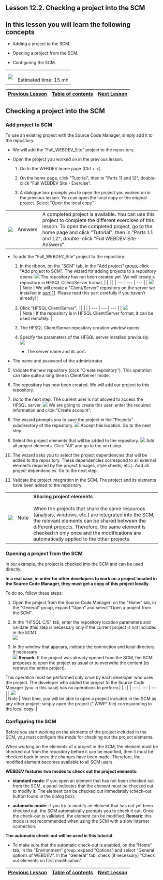 
## Lesson 12.2. Checking a project into the SCM 
<a name="NOTE1"></a>
<a name="NOTE1_1"></a>


## In this lesson you will learn the following concepts
<a name="this_lesson_you_will_learn_the_following_concepts_ELTTEXTE000201"></a>


- Adding a project to the SCM.

- Opening a project from the SCM. 

- Configuring the SCM. 





|   |   |
| --- | --- |
| ![](https://doc.pcsoft.fr/en-US/images/image.awp?langid=3&name=dur%E9e.png)<br> | <br>Estimated time: 15 mn |

| [Previous Lesson](../TutoWB/1410087218.md) | [Table of contents](../TutoWB/1410087510.md) | [Next Lesson](../TutoWB/1410087222.md) |
| --- | --- | --- |





<a name="NOTE2"></a>
<a name="NOTE2_1"></a>


## Checking a project into the SCM
<a name="checking_project_into_the_scm_ELTTEXTE000248"></a>


### Add project to SCM
<a name="add_project_scm_ELTPARAGRAPHE000026"></a>

To use an existing project with the Source Code Manager, simply add it to the repository.

- We will add the "Full_WEBDEV_Site" project to the repository. 




- Open the project you worked on in the previous lesson. 

	1. Go to the WEBDEV home page (Ctrl + &lt;).

	2. On the home page, click "Tutorial", then in "Parts 11 and 12", double-click "Full WEBDEV Site - Exercise".

	3. A dialogue box prompts you to open the project you worked on in the previous lesson. You can open the local copy or the original project. Select "Open the local copy". 





|   |   |   |
| --- | --- | --- |
| ![](https://doc.pcsoft.fr/en-US/images/image.awp?langid=3&name=exemple-WB.png)<br> | Answers | A completed project is available. You can use this project to complete the different exercises of this lesson. To open the completed project, go to the home page and click "Tutorial", then in "Parts 11 and 12", double-click "Full WEBDEV Site - Answers". |











- To add the "Full_WEBDEV_Site" project to the repository:

	1. In the ribbon, on the "SCM" tab, in the "Add project" group, click "Add project to SCM". The wizard for adding projects to a repository opens: 
![](https://doc.pcsoft.fr/en-US/images/image.awp?langid=3&name=P12_Int%E9gration%20dans%20le%20GDS%20WB%20-%20HC%20N%B0001.jpg&type=thumb)
The repository has not been created yet. We will create a repository in HFSQL Client/Server format.
			|   |   |   |
| --- | --- | --- |
| ![](https://doc.pcsoft.fr/en-US/images/image.awp?langid=3&name=note.png)<br> | Note | We will create a "Client/Server" repository on the server we installed in [part 11](../TutoWB/1410087211.md). Please read this part carefully if you haven't already! |





	2. Click "HFSQL Client/Server".
			|   |   |   |
| --- | --- | --- |
| ![](https://doc.pcsoft.fr/en-US/images/image.awp?langid=3&name=note.png)<br> | Note | If the repository is in HFSQL Client/Server format, it can be used remotely. |





	3. The HFSQL Client/Server repository creation window opens. 

	4. Specify the parameters of the HFSQL server installed previously:  
![](https://doc.pcsoft.fr/en-US/images/image.awp?langid=3&name=P12_Int%E9gration%20dans%20le%20GDS%20WB%20-%20HC%20N%B0002.jpg&type=thumb)


		- The server name and its port.

- The name and password of the administrator.

5. Validate the new repository (click "Create repository"). This operation can take quite a long time in Client/Server mode.

6. The repository has now been created. We will add our project to this repository.

7. Go to the next step. The current user is not allowed to access the HFSQL server. 
![](https://doc.pcsoft.fr/en-US/images/image.awp?langid=3&name=P12_Int%E9gration%20dans%20le%20GDS%20WB%20-%20HC%20N%B0003.jpg&type=thumb)
We are going to create this user: enter the required information and click "Create account".

8. The wizard prompts you to save the project in the "Projects" subdirectory of the repository. 
![](https://doc.pcsoft.fr/en-US/images/image.awp?langid=3&name=P12_Int%E9gration%20dans%20le%20GDS%20WB%20-%20HC%20N%B0004.jpg&type=thumb)
Accept this location. Go to the next step.

9. Select the project elements that will be added to the repository. 
![](https://doc.pcsoft.fr/en-US/images/image.awp?langid=3&name=P12_Int%E9gration%20dans%20le%20GDS%20WB%20-%20HC%20N%B0005.jpg&type=thumb)
Add all project elements. Click "All" and go to the next step.

10. The wizard asks you to select the project dependencies that will be added to the repository. These dependencies correspond to all external elements required by the project (images, style sheets, etc.).
			Add all project dependencies. Go to the next step.

11. Validate the project integration in the SCM. The project and its elements have been added to the repository.


|   |   |   |
| --- | --- | --- |
| ![](https://doc.pcsoft.fr/en-US/images/image.awp?langid=3&name=note.png)<br> | Note | **Sharing project elements**<br><br>When the projects that share the same resources (analysis, windows, etc.) are integrated into the SCM, the relevant elements can be shared between the different projects. Therefore, the same element is checked in only once and the modifications are automatically applied to the other projects. |




<a name="NOTE2_2"></a>


### Opening a project from the SCM
<a name="opening_project_from_the_scm_ELTPARAGRAPHE000110"></a>

In our example, the project is checked into the SCM and can be used directly.

**In a real case, in order for other developers to work on a project located in the Source Code Manager, they must get a copy of this project locally.**

To do so, follow these steps:

1. Open the project from the Source Code Manager: on the "Home" tab, in the "General" group, expand "Open" and select "Open a project from the SCM".

2. In the "HFSQL C/S" tab, enter the repository location parameters and validate (this step is necessary only if the current project is not included in the SCM):  
![](https://doc.pcsoft.fr/en-US/images/image.awp?langid=3&name=P12_Int%E9gration%20dans%20le%20GDS%20WB%20-%20HC%20N%B0006.jpg&type=thumb)


3. In the window that appears, indicate the connection and local directory if necessary:  
![](https://doc.pcsoft.fr/en-US/images/image.awp?langid=3&name=P12_Int%E9gration%20dans%20le%20GDS%20WB%20-%20HC%20N%B0007.jpg&type=thumb)
**Remark**: If the project was already opened from the SCM, the SCM proposes to open the project as usual or to overwrite the content (to retrieve the entire project).


This operation must be performed only once by each developer who uses the project.
The developer who added the project to the Source Code Manager (you in this case) has no operations to perform.|   |   |   |
| --- | --- | --- |
| ![](https://doc.pcsoft.fr/en-US/images/image.awp?langid=3&name=note.png)<br> | Note | Next time, you will be able to open a project included in the SCM as any other project: simply open the project (".WWP" file) corresponding to the local copy. |




<a name="NOTE2_3"></a>


### Configuring the SCM
<a name="configuring_the_scm_ELTPARAGRAPHE000149"></a>

Before you start working on the elements of the project included in the SCM, you must configure the mode for checking out the project elements.

When working on the elements of a project in the SCM, the element must be checked out from the repository before it can be modified, then it must be checked back in once the changes have been made. Therefore, the modified element becomes available to all SCM users.

**WEBDEV features two modes to check out the project elements**:

- **standard mode**: if you open an element that has not been checked out from the SCM, a panel indicates that the element must be checked out to modify it. The element can be checked out immediately (check-out button found in the dialog box).

- **automatic mode**: if you try to modify an element that has not yet been checked out, the SCM automatically prompts you to check it out. Once the check-out is validated, the element can be modified.
	**Remark**: this mode is not recommended when using the SCM with a slow Internet connection.




**The automatic check-out will be used in this tutorial**.

- To make sure that the automatic check-out is enabled, on the "Home" tab, in the "Environment" group, expand "Options" and select "General options of WEBDEV". In the "General" tab, check (if necessary) "Check out elements on first modification".




| [Previous Lesson](../TutoWB/1410087218.md) | [Table of contents](../TutoWB/1410087510.md) | [Next Lesson](../TutoWB/1410087222.md) |
| --- | --- | --- |




